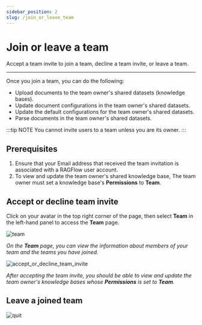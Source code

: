 ```yaml
---
sidebar_position: 2
slug: /join_or_leave_team
---
```


# Join or leave a team

Accept a team invite to join a team, decline a team invite, or leave a team.

---

Once you join a team, you can do the following:

- Upload documents to the team owner's shared datasets (knowledge bases).
- Update document configurations in the team owner's shared datasets.
- Update the default configurations for the team owner's shared datasets.
- Parse documents in the team owner's shared datasets.

:::tip NOTE
You cannot invite users to a team unless you are its owner.
:::

## Prerequisites

1. Ensure that your Email address that received the team invitation is associated with a RAGFlow user account.
2. To view and update the team owner's shared knowledge base, The team owner must set a knowledge base's **Permissions** to **Team**.

## Accept or decline team invite

Click on your avatar in the top right corner of the page, then select **Team** in the left-hand panel to access the **Team** page.

![team](https://github.com/user-attachments/assets/0eac2503-26bc-4568-b3f2-bcd84069a07a)

_On the **Team** page, you can view the information about members of your team and the teams you have joined._

![accept_or_decline_team_invite](https://github.com/user-attachments/assets/6a2cb61f-03d5-4423-9ed1-71df97ff4114)

_After accepting the team invite, you should be able to view and update the team owner's knowledge bases whose **Permissions** is set to **Team**._

## Leave a joined team

![quit](https://github.com/user-attachments/assets/a9d812a9-382d-4913-83b9-d72cb5e7c953)